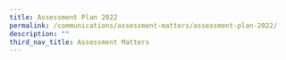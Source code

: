 ```yaml
---
title: Assessment Plan 2022
permalink: /communications/assessment-matters/assessment-plan-2022/
description: ""
third_nav_title: Assessment Matters
---
```


